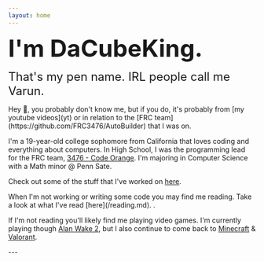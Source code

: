 ```yaml
---
layout: home
---
```

<head>
  <link rel="stylesheet" href="/css/index.css">
</head>



<font size = "8"><b>I'm DaCubeKing.</b></font>
<div style="line-height:5%;">
    <br>
</div>
<font size = "5">That's my pen name. IRL people call me Varun. </font>

<div style="line-height:100%;">
    <br>
</div>
Hey 👋, you probably don't know me, but if you do, it's probably from [my youtube videos](yt)
or in relation to the [FRC team](https://github.com/FRC3476/AutoBuilder) that I was on.

I'm a 19-year-old college sophomore from California that loves coding and everything about computers. 
In High School, I was the programming lead for the FRC team, [3476 - Code Orange](http://teamcodeorange.com/).
I'm majoring in Computer Science with a Math minor @ Penn Sate.

Check out some of the stuff that I've worked on [here](/2022/12/01/My-Programming-Projects.html).

<div>
    <span>
    When I'm not working or writing some code you may find me reading. Take a look at what I've read [here](/reading.md).
    </span>
    <span id="currentlyReading"> </span>. 
</div>

If I'm not reading you'll likely find me playing video games. I'm currently playing though [Alan Wake 2](https://www.alanwake.com/), 
but I also continue to come back to [Minecraft](https://dynmap.dacubeking.com/) & [Valorant](https://playvalorant.com/en-us/).

<script>
	fetch(
		'https://books.api.dacubeking.com/currentlyreading',
	)
    .then(function(response) {
        // When the page is loaded convert it to text
        return response.text()
    })
    .then(function(html) {
        document.getElementById("currentlyReading").innerHTML +=  html
    })
</script>

<p></p>
---
<div style="line-height:120%;">
    <br>
</div>
